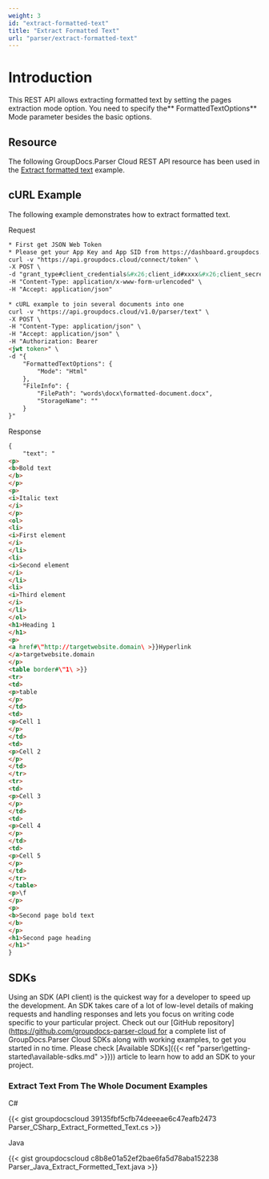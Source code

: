 ```yaml
---
weight: 3
id: "extract-formatted-text"
title: "Extract Formatted Text"
url: "parser/extract-formatted-text"
---
```







# Introduction #

This REST API allows extracting formatted text by setting the pages extraction mode option. You need to specify the** FormattedTextOptions** Mode parameter besides the basic options.

## Resource ##

The following GroupDocs.Parser Cloud REST API resource has been used in the [Extract formatted text](https://apireference.groupdocs.cloud/parser/#/Parse/Text) example.

## cURL Example ##

The following example demonstrates how to extract formatted text.





 Request

```html 
* First get JSON Web Token
* Please get your App Key and App SID from https://dashboard.groupdocs.cloud/#/apps. Kindly place App Key in "client_secret" and App SID in "client_id" argument.
curl -v "https://api.groupdocs.cloud/connect/token" \
-X POST \
-d "grant_type#client_credentials&#x26;client_id#xxxx&#x26;client_secret#xxxx" \
-H "Content-Type: application/x-www-form-urlencoded" \
-H "Accept: application/json"
   
* cURL example to join several documents into one
curl -v "https://api.groupdocs.cloud/v1.0/parser/text" \
-X POST \
-H "Content-Type: application/json" \
-H "Accept: application/json" \
-H "Authorization: Bearer 
<jwt token>" \
-d "{
    "FormattedTextOptions": {
        "Mode": "Html"
    },
    "FileInfo": {
        "FilePath": "words\docx\formatted-document.docx",
        "StorageName": ""
    }
}"


 ```




 Response

```html 
{
    "text": "
<p>
<b>Bold text
</b>
</p>
<p>
<i>Italic text
</i>
</p>
<ol>
<li>
<i>First element
</i>
</li>
<li>
<i>Second element
</i>
</li>
<li>
<i>Third element
</i>
</li>
</ol>
<h1>Heading 1
</h1>
<p>
<a href#\"http://targetwebsite.domain\ >}}Hyperlink 
</a>targetwebsite.domain
</p>
<table border#\"1\ >}}
<tr>
<td>
<p>table
</p>
</td>
<td>
<p>Cell 1
</p>
</td>
<td>
<p>Cell 2
</p>
</td>
</tr>
<tr>
<td>
<p>Cell 3
</p>
</td>
<td>
<p>Cell 4
</p>
</td>
<td>
<p>Cell 5
</p>
</td>
</tr>
</table>
<p>\f
</p>
<p>
<b>Second page bold text
</b>
</p>
<h1>Second page heading
</h1>"
}


 ```






## SDKs ##

Using an SDK (API client) is the quickest way for a developer to speed up the development. An SDK takes care of a lot of low-level details of making requests and handling responses and lets you focus on writing code specific to your particular project. Check out our [GitHub repository](https://github.com/groupdocs-parser-cloud for a complete list of GroupDocs.Parser Cloud SDKs along with working examples, to get you started in no time. Please check [Available SDKs]({{< ref "parser\getting-started\available-sdks.md" >}})) article to learn how to add an SDK to your project.

### Extract Text From The Whole Document Examples ###





 C#




{{< gist groupdocscloud 39135fbf5cfb74deeeae6c47eafb2473 Parser_CSharp_Extract_Formetted_Text.cs >}}







 Java




{{< gist groupdocscloud c8b8e01a52ef2bae6fa5d78aba152238 Parser_Java_Extract_Formetted_Text.java >}}







